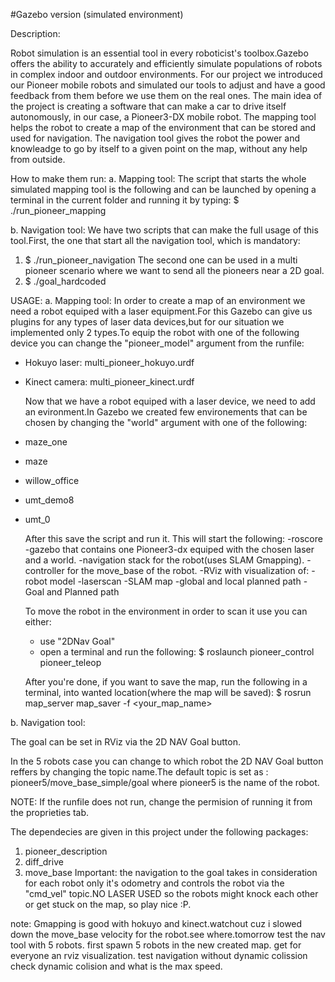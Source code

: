 #Gazebo version (simulated environment)

Description:

  Robot simulation is an essential tool in every roboticist's toolbox.Gazebo offers the ability to accurately and efficiently simulate populations of robots in complex indoor and outdoor environments.
  For our project we introduced our Pioneer mobile robots and simulated our tools to adjust and have a good feedback from them before we use them on the real ones.
  The main idea of the project is creating a software that can make a car to drive itself autonomously, in our case, a Pioneer3-DX mobile robot.
The mapping tool helps the robot to create a map of the environment that can be stored and used for navigation.
The navigation tool gives the robot the power and knowleadge to go by itself to a given point on the map, without any help from outside.
 
How to make them run:
a.  Mapping tool:
  The script that starts the whole simulated mapping tool is the following and can be launched by opening a terminal in the current folder and running it by typing:
  $ ./run_pioneer_mapping

b. Navigation tool:
  We have two scripts that can make the full usage of this tool.First, the one that start all the navigation tool, which is mandatory:
1.  $ ./run_pioneer_navigation
  The second one can be used in a multi pioneer scenario where we want to send all the pioneers near a 2D goal.
2.  $ ./goal_hardcoded 

USAGE:
a. Mapping tool:
  In order to create a map of an environment we need a robot equiped with a laser equipment.For this Gazebo can give us plugins for any types of laser data devices,but for our situation we implemented only 2 types.To equip the robot with one of the following device you can change the "pioneer_model" argument from the runfile:
- Hokuyo laser: multi_pioneer_hokuyo.urdf
- Kinect camera: multi_pioneer_kinect.urdf
  
  Now that we have a robot equiped with a laser device, we need to add an evironment.In Gazebo we created few environements that can be chosen by changing the "world" argument with one of the following:
- maze_one
- maze
- willow_office
- umt_demo8
- umt_0

  After this save the script and run it. This will start the following:
		-roscore 
		-gazebo that contains one Pioneer3-dx equiped with the chosen laser and a world.
		-navigation stack for the robot(uses SLAM Gmapping).
		-controller for the move_base of the robot.
		-RViz with visualization of: 
			-robot model
			-laserscan
			-SLAM map
			-global and local planned path
			- Goal and Planned path

	To move the robot in the environment in order to scan it use you can either:
  - use "2DNav Goal" 
  - open a terminal and run the following:
    $ roslaunch pioneer_control pioneer_teleop

  After you're done, if you want to save the map, run the following in a terminal, into wanted location(where the map will be saved):
		$ rosrun map_server map_saver -f <your_map_name>

b.  Navigation tool:






The goal can be set in RViz via the 2D NAV Goal button.

In the 5 robots case you can change to which robot the 2D NAV Goal button reffers by changing the topic name.The default topic is set as :
  pioneer5/move_base_simple/goal
where pioneer5 is the name of the robot.

NOTE:
If the runfile does not run, change the permision of running it from the proprieties tab.

The dependecies are given in this project under the following packages:
1.  pioneer_description
2.  diff_drive
3.  move_base
Important:
the navigation to the goal takes in consideration for each robot only it's odometry and controls the robot via the "cmd_vel" topic.NO LASER USED so the robots might knock each other or get stuck on the map, so play nice :P.



note:
          Gmapping is good with hokuyo and kinect.watchout cuz i slowed down the move_base velocity for the robot.see where.tomorrow test the nav tool with 5 robots.
          first spawn 5 robots in the new created map.
          get for everyone an rviz visualization.
          test navigation without dynamic colission
          check dynamic colision and what is the max speed.
